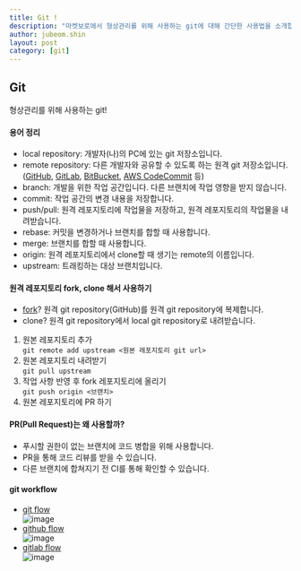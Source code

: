 ```yaml
---
title: Git !
description: "마켓보로에서 형상관리를 위해 사용하는 git에 대해 간단한 사용법을 소개합니다."
author: jubeom.shin
layout: post
category: [git]
---
```


## Git

형상관리를 위해 사용하는 git!

#### 용어 정리

- local repository: 개발자(나)의 PC에 있는 git 저장소입니다.
- remote repository: 다른 개발자와 공유할 수 있도록 하는 원격 git 저장소입니다. ([GitHub](https://github.com), [GitLab](https://gitlab.com), [BitBucket](https://bitbucket.org), [AWS CodeCommit](https://aws.amazon.com/ko/codecommit/) 등)
- branch: 개발을 위한 작업 공간입니다. 다른 브랜치에 작업 영향을 받지 않습니다.
- commit: 작업 공간의 변경 내용을 저장합니다.
- push/pull: 원격 레포지토리에 작업물을 저장하고, 원격 레포지토리의 작업물을 내려받습니다.
- rebase: 커밋을 변경하거나 브랜치를 합할 때 사용합니다.
- merge: 브랜치를 합할 때 사용합니다.
- origin: 원격 레포지토리에서 clone할 때 생기는 remote의 이름입니다.
- upstream: 트래킹하는 대상 브랜치입니다.

#### 원격 레포지토리 fork, clone 해서 사용하기

- [fork](https://help.github.com/en/github/collaborating-with-issues-and-pull-requests/about-forks)? 원격 git repository(GitHub)를 원격 git repository에 복제합니다.
- clone? 원격 git repository에서 local git repository로 내려받습니다.

1. 원본 레포지토리 추가  
   `git remote add upstream <원본 레포지토리 git url>`
2. 원본 레포지토리 내려받기  
   `git pull upstream`
3. 작업 사항 반영 후 fork 레포지토리에 올리기  
   `git push origin <브랜치>`
4. 원본 레포지토리에 PR 하기

#### PR(Pull Request)는 왜 사용할까?

- 푸시할 권한이 없는 브랜치에 코드 병합을 위해 사용합니다.
- PR을 통해 코드 리뷰를 받을 수 있습니다.
- 다른 브랜치에 합쳐지기 전 CI를 통해 확인할 수 있습니다.

#### git workflow

- [git flow](https://danielkummer.github.io/git-flow-cheatsheet/)  
  ![image](https://user-images.githubusercontent.com/57779812/70026380-fe368700-15e2-11ea-9c75-2d1eed490a47.png)
- [github flow](https://guides.github.com/introduction/flow/)  
  ![image](https://user-images.githubusercontent.com/57779812/70027604-da287500-15e5-11ea-9a2c-9f2a0ae3e167.png)
- [gitlab flow](https://about.gitlab.com/blog/2014/09/29/gitlab-flow/)  
  ![image](https://user-images.githubusercontent.com/57779812/70027649-f7f5da00-15e5-11ea-8ed7-a0e42f0bdf66.png)

